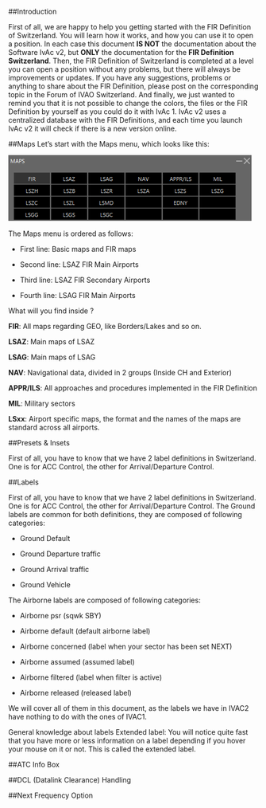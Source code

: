 ##Introduction

First of all, we are happy to help you getting started with the FIR Definition of Switzerland.
You will learn how it works, and how you can use it to open a position. In each case this document **IS NOT** the documentation about the Software IvAc v2, but **ONLY** the documentation for the 
**FIR Definition Switzerland**.
Then, the FIR Definition of Switzerland is completed at a level you can open a position without any problems, but there will always be improvements or updates. 
If you have any suggestions, problems or anything to share about the FIR Definition, please post on the corresponding topic in the Forum of IVAO Switzerland.
And finally, we just wanted to remind you that it is not possible to change the colors, the files or the FIR Definition by yourself as you could do it with IvAc 1. 
IvAc v2 uses a centralized database with the FIR Definitions, and each time you launch IvAc v2 it will check if there is a new version online.

##Maps
Let’s start with the Maps menu, which looks like this:

![enter image description here](ivac2/images/maps.png)

The Maps menu is ordered as follows:

-	First line:			Basic maps and FIR maps

-	Second line:		LSAZ FIR Main Airports

-	Third line:			LSAZ FIR Secondary Airports

-	Fourth line: 		LSAG FIR Main Airports


What will you find inside ?

**FIR**:			All maps regarding GEO, like Borders/Lakes and so on.

**LSAZ**: 		Main maps of LSAZ

**LSAG**: 		Main maps of LSAG

**NAV**: 			Navigational data, divided in 2 groups (Inside CH and Exterior)

**APPR/ILS**: 	All approaches and procedures implemented in the FIR Definition

**MIL**: 			Military sectors

**LSxx**:			Airport specific maps, the format and the names of the maps are standard across all airports.


##Presets & Insets

First of all, you have to know that we have 2 label definitions in Switzerland. One is for ACC Control, the other for Arrival/Departure Control.

##Labels

First of all, you have to know that we have 2 label definitions in Switzerland. 
One is for ACC Control, the other for Arrival/Departure Control. 
The Ground labels are common for both definitions, they are composed of following categories:

-	Ground Default

-	Ground Departure traffic

-	Ground Arrival traffic

-	Ground Vehicle

The Airborne labels are composed of following categories:

-	Airborne psr			(sqwk SBY)

-	Airborne default 		(default airborne label)

-	Airborne concerned		(label when your sector has been set NEXT)

-	Airborne assumed		(assumed label)

-	Airborne filtered		(label when filter is active)

-	Airborne released		(released label)


We will cover all of them in this document, as the labels we have in IVAC2 have nothing to do with the ones of IVAC1.

General knowledge about labels
Extended label: You will notice quite fast that you have more or less information on a label depending if you hover your mouse on it or not. This is called the extended label.


##ATC Info Box



##DCL (Datalink Clearance) Handling

##Next Frequency Option
